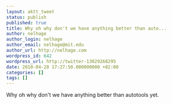 ```yaml
---
layout: aktt_tweet
status: publish
published: true
title: Why oh why don't we have anything better than auto...
author: nelhage
author_login: nelhage
author_email: nelhage@mit.edu
author_url: http://nelhage.com
wordpress_id: 642
wordpress_url: http://twitter-13029268295
date: 2010-04-28 17:27:50.000000000 +02:00
categories: []
tags: []
---
```

Why oh why don't we have anything better than autotools yet.
